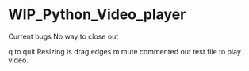 # WIP_Python_Video_player

Current bugs
No way to close out

q to quit
Resizing is drag edges
m mute
commented out test file to play video.
